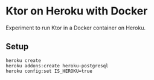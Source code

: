 # Ktor on Heroku with Docker

Experiment to run Ktor in a Docker container on Heroku.

## Setup

```
heroku create
heroku addons:create heroku-postgresql
heroku config:set IS_HEROKU=true
```
